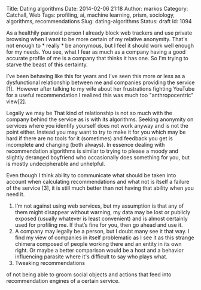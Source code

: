 Title: Dating algorithms
Date: 2014-02-06 21:18
Author: markos
Category: Catchall, Web
Tags: profiling, ai, machine learning, prism, sociology, algorithms, recommendations
Slug: dating-algorithms
Status: draft
Id: 1094

<p>
  

</p>
As a healthily paranoid person I already block web trackers and use
private browsing when I want to be more certain of my relative
anonymity. That's not enough to  
*  
really  
*  
be anonymous, but I feel it should work well enough for my needs. You
see, what I fear as much as a company having a good accurate profile of
me is a company that thinks it has one. So I'm trying to starve the
beast of this certainty.

I’ve been behaving like this for years and I’ve seen this more or less
as a dysfunctional relationship between me and companies providing the
service \[1\].  However after talking to my wife about her frustrations
fighting YouTube for a useful recommendation I realized this was much
too "anthropocentric" view\[2\].

Legally we may be That kind of relationship is not so much with the
company behind the service as is with its algorithms. Seeking anonymity
on services where you identify yourself does not work anyway and is not
the point either. Instead you may want to try to make it for you which
may be hard if there are no tools for it (sometimes) and feedback you
get is incomplete and changing (both always). In essence dealing with
recommendation algorithms is similar to trying to please a moody and
slightly deranged boyfriend who occasionally does something for you, but
is mostly undecipherable and unhelpful.

Even though I think ability to communicate what should be taken into
account when calculating recommendations and what not is itself a
failure of the service \[3\], it is still much better than not having
that ability when you need it.

1.  I’m not against using web services, but my assumption is that any of
    them might disappear without warning, my data may be lost or
    publicly exposed (usually whatever is least convenient) and is
    almost certainly used for profiling me. If that’s fine for you, then
    go ahead and use it.
2.  A company may legally be a person, but I doubt many see it that way.
    I find my view of companies in itself problematic as I see it as
    this strange chimera composed of people working there and an entity
    in its own right. Or maybe a better comparison would be a host and a
    behavior influencing parasite where it's difficult to say who
    plays what.
3.  Tweaking recommendations

<p>
of not being able to groom social objects and actions that feed into
recommendation engines of a certain service.  

  

</p>

